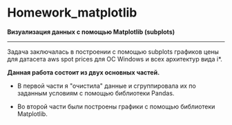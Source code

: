 # Homework_matplotlib

**Визуализация данных с помощью Matplotlib (subplots)**
***
Задача заключалась в построении с помощью subplots графиков цены для датасета aws spot prices для ОС Windows и всех архитектур вида i*.

**Данная работа состоит из двух основных частей.**

- В первой части я "очистила" данные и сгруппировала их по заданным условиям с помощью библиотеки Pandas. 

-  Во второй части были построены графики с помощью библиотеки Matplotlib. 
